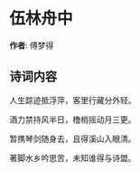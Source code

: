 # 伍林舟中

**作者**: 傅梦得

## 诗词内容

人生踪迹抵浮萍，客里行藏分外轻。

酒力禁持风半日，橹梢摇动月三更。

暂携琴剑随身去，且得溪山入眼清。

著脚水乡吟思苦，未知谁得与诗盟。

